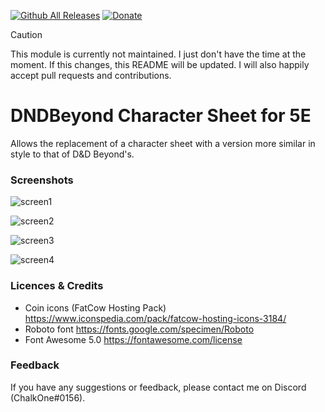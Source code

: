 [![Github All Releases](https://img.shields.io/github/downloads/jopeek/fvtt-dndbeyond-character-sheet/total.svg)]() [![Donate](https://img.shields.io/badge/Donate-BuyMeACoffee-green.svg)](https://www.buymeacoffee.com/ChalkOne)
> [!CAUTION]
> This module is currently not maintained. I just don't have the time at the moment. If this changes, this README will be updated. I will also happily accept pull requests and contributions.
# DNDBeyond Character Sheet for 5E

Allows the replacement of a character sheet with a version more similar in style to that of D&D Beyond's. 

### Screenshots

![screen1](https://raw.githubusercontent.com/jopeek/fvtt-dndbeyond-character-sheet/master/images/Screenshot_1.png)

![screen2](https://raw.githubusercontent.com/jopeek/fvtt-dndbeyond-character-sheet/master/images/Screenshot_2.png)

![screen3](https://raw.githubusercontent.com/jopeek/fvtt-dndbeyond-character-sheet/master/images/Screenshot_3.png)

![screen4](https://raw.githubusercontent.com/jopeek/fvtt-dndbeyond-character-sheet/master/images/Screenshot_4.png)

### Licences & Credits

- Coin icons (FatCow Hosting Pack) https://www.iconspedia.com/pack/fatcow-hosting-icons-3184/
- Roboto font https://fonts.google.com/specimen/Roboto
- Font Awesome 5.0 https://fontawesome.com/license

### Feedback

If you have any suggestions or feedback, please contact me on Discord (ChalkOne#0156).
